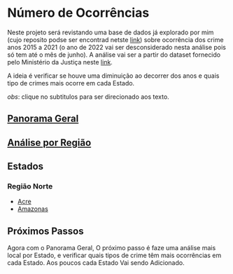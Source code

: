 # Número de Ocorrências

Neste projeto será revistando uma base de dados já explorado por mim (cujo reposito podse ser encontrad netste [link](https://github.com/gustavoramos82/Explorando_-dados_-ocorr-ncias_Para))
sobre ocorrência dos crime anos 2015 a 2021 (o ano de 2022 vai ser desconsiderado nesta análise pois só tem até o mês de junho). A análise vai ser a partir do dataset fornecido pelo Ministério da Justiça neste [link](https://dados.mj.gov.br/dataset/sistema-nacional-de-estatisticas-de-seguranca-publica/resource/feeae05e-faba-406c-8a4a-512aec91a9d1).

A ideia é verificar se houve uma diminuição ao decorrer dos anos e quais tipo de crimes mais ocorre em cada Estado.

*obs*: clique no subtitulos para ser direcionado aos texto.

## [Panorama Geral](https://github.com/gustavoramos82/ocorr-nias-cimes/blob/main/Textos/Panorama%20Geral.md)

## [Análise por Região](https://github.com/gustavoramos82/ocorr-nias-cimes/blob/main/Textos/Analise%20Por%20Regi%C3%A3o.md)

## Estados

### Região Norte



- [Acre](https://github.com/gustavoramos82/ocorr-nias-cimes/blob/main/Textos/An%C3%A1lise%20Ocorr%C3%AAncia%20Acre.md)
- [Amazonas](https://github.com/gustavoramos82/ocorr-nias-cimes/blob/main/Textos/Analise%20Amazonas.md)

## Próximos Passos

Agora com o Panorama Geral, O próximo passo é faze uma análise mais local por Estado, e verificar quais tipos de crime têm mais ocorrẽncias em cada Estado.
Aos poucos cada Estado Vai sendo Adicionado.







